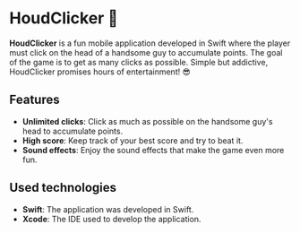 # HoudClicker 🎩

**HoudClicker** is a fun mobile application developed in Swift where the player must click on the head of a handsome guy to accumulate points. The goal of the game is to get as many clicks as possible. Simple but addictive, HoudClicker promises hours of entertainment! 😎

## Features

- **Unlimited clicks**: Click as much as possible on the handsome guy's head to accumulate points.
- **High score**: Keep track of your best score and try to beat it.
- **Sound effects**: Enjoy the sound effects that make the game even more fun.

## Used technologies

- **Swift**: The application was developed in Swift.
- **Xcode**: The IDE used to develop the application.
